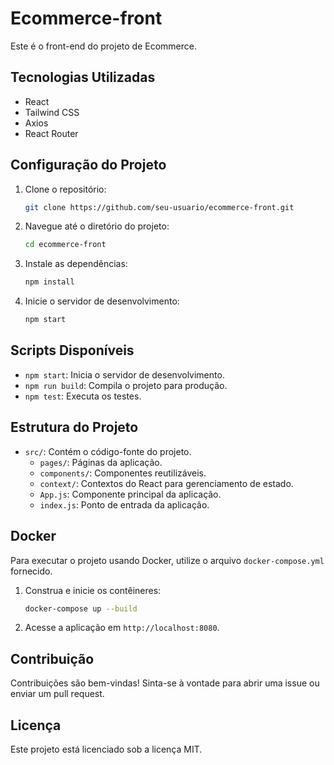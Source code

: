 # Ecommerce-front

Este é o front-end do projeto de Ecommerce.

## Tecnologias Utilizadas

- React
- Tailwind CSS
- Axios
- React Router

## Configuração do Projeto

1. Clone o repositório:
   ```sh
   git clone https://github.com/seu-usuario/ecommerce-front.git
   ```
2. Navegue até o diretório do projeto:
   ```sh
   cd ecommerce-front
   ```
3. Instale as dependências:
   ```sh
   npm install
   ```
4. Inicie o servidor de desenvolvimento:
   ```sh
   npm start
   ```

## Scripts Disponíveis

- `npm start`: Inicia o servidor de desenvolvimento.
- `npm run build`: Compila o projeto para produção.
- `npm test`: Executa os testes.

## Estrutura do Projeto

- `src/`: Contém o código-fonte do projeto.
  - `pages/`: Páginas da aplicação.
  - `components/`: Componentes reutilizáveis.
  - `context/`: Contextos do React para gerenciamento de estado.
  - `App.js`: Componente principal da aplicação.
  - `index.js`: Ponto de entrada da aplicação.

## Docker

Para executar o projeto usando Docker, utilize o arquivo `docker-compose.yml` fornecido.

1. Construa e inicie os contêineres:
   ```sh
   docker-compose up --build
   ```

2. Acesse a aplicação em `http://localhost:8080`.

## Contribuição

Contribuições são bem-vindas! Sinta-se à vontade para abrir uma issue ou enviar um pull request.

## Licença

Este projeto está licenciado sob a licença MIT.
